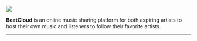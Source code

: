    ![](https://i.imgur.com/0C6NlVu.jpg)

 **BeatCloud** is an online music sharing platform for both aspiring artists to host their own music and listeners to follow their favorite artists. 
 
----------------------
